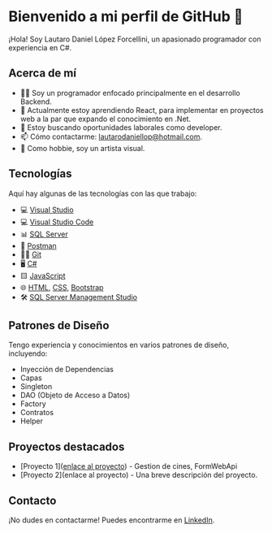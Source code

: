 # Bienvenido a mi perfil de GitHub 👋

¡Hola! Soy Lautaro Daniel López Forcellini, un apasionado programador con experiencia en C#.

## Acerca de mí

- 👨‍💻 Soy un programador enfocado principalmente en el desarrollo Backend.
- 🌱 Actualmente estoy aprendiendo React, para implementar en proyectos web a la par que expando el conocimiento en .Net.
- 💼 Estoy buscando oportunidades laborales como developer.
- 📫 Cómo contactarme: lautarodaniellop@hotmail.com.
- 🎨 Como hobbie, soy un artista visual.

## Tecnologías

Aquí hay algunas de las tecnologías con las que trabajo:

- 💻 [Visual Studio](https://visualstudio.microsoft.com/) 
- 💻 [Visual Studio Code](https://code.visualstudio.com/)
- 📊 [SQL Server](https://www.microsoft.com/en-us/sql-server/)
- 📧 [Postman](https://www.postman.com/)
- 🐱‍💻 [Git](https://git-scm.com/)
- 🖥️ [C#](https://docs.microsoft.com/en-us/dotnet/csharp/)
- 🟨 [JavaScript](https://developer.mozilla.org/en-US/docs/Web/JavaScript)
- 🌐 [HTML](https://developer.mozilla.org/en-US/docs/Web/HTML), [CSS](https://developer.mozilla.org/en-US/docs/Web/CSS), [Bootstrap](https://getbootstrap.com/)
- 🛠️ [SQL Server Management Studio](https://docs.microsoft.com/en-us/sql/ssms/sql-server-management-studio-ssms)

## Patrones de Diseño

Tengo experiencia y conocimientos en varios patrones de diseño, incluyendo:

- Inyección de Dependencias
- Capas
- Singleton
- DAO (Objeto de Acceso a Datos)
- Factory
- Contratos
- Helper

## Proyectos destacados

- [Proyecto 1]([enlace al proyecto](https://github.com/MinunLast/GestionCine)) - Gestion de cines, FormWebApi 
- [Proyecto 2](enlace al proyecto) - Una breve descripción del proyecto.

## Contacto

¡No dudes en contactarme! Puedes encontrarme en [LinkedIn]( https://www.linkedin.com/in/lautaro-daniel-lopez-forcellini/).

